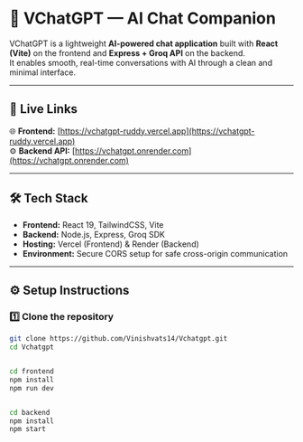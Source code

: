 # 🧠 VChatGPT — AI Chat Companion  

VChatGPT is a lightweight **AI-powered chat application** built with **React (Vite)** on the frontend and **Express + Groq API** on the backend.  
It enables smooth, real-time conversations with AI through a clean and minimal interface.  

---

## 🚀 Live Links  
🌐 **Frontend:** [https://vchatgpt-ruddy.vercel.app](https://vchatgpt-ruddy.vercel.app)  
⚙️ **Backend API:** [https://vchatgpt.onrender.com](https://vchatgpt.onrender.com)

---

## 🛠️ Tech Stack  
- **Frontend:** React 19, TailwindCSS, Vite  
- **Backend:** Node.js, Express, Groq SDK  
- **Hosting:** Vercel (Frontend) & Render (Backend)  
- **Environment:** Secure CORS setup for safe cross-origin communication  

---

## ⚙️ Setup Instructions  

### 1️⃣ Clone the repository  
```bash
git clone https://github.com/Vinishvats14/Vchatgpt.git
cd Vchatgpt


cd frontend
npm install
npm run dev


cd backend
npm install
npm start
